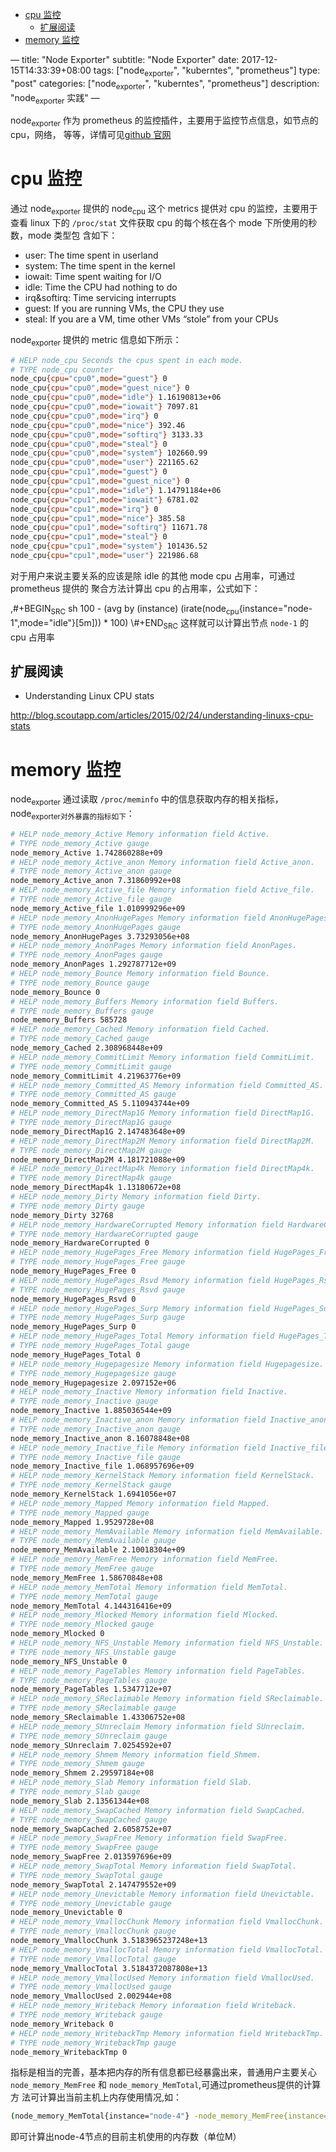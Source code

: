 - [cpu 监控](#org208b27f)
  - [扩展阅读](#org292d01b)
- [memory 监控](#org19f93d7)

&#x2014; title: "Node Exporter" subtitle: "Node Exporter" date: 2017-12-15T14:33:39+08:00 tags: ["node<sub>exporter</sub>", "kuberntes", "prometheus"] type: "post" categories: ["node<sub>exporter</sub>", "kuberntes", "prometheus"] description: "node<sub>exporter</sub> 实践" &#x2014;

node<sub>exporter</sub> 作为 prometheus 的监控插件，主要用于监控节点信息，如节点的 cpu，网络， 等等，详情可见[github 官网](https://github.com/prometheus/node_exporter)


<a id="org208b27f"></a>

# cpu 监控

通过 node<sub>exporter</sub> 提供的 node<sub>cpu</sub> 这个 metrics 提供对 cpu 的监控，主要用于查看 linux 下的 `/proc/stat` 文件获取 cpu 的每个核在各个 mode 下所使用的秒数，mode 类型包 含如下：

-   user: The time spent in userland
-   system: The time spent in the kernel
-   iowait: Time spent waiting for I/O
-   idle: Time the CPU had nothing to do
-   irq&softirq: Time servicing interrupts
-   guest: If you are running VMs, the CPU they use
-   steal: If you are a VM, time other VMs “stole” from your CPUs

node<sub>exporter</sub> 提供的 metric 信息如下所示：

```sh
# HELP node_cpu Seconds the cpus spent in each mode.
# TYPE node_cpu counter
node_cpu{cpu="cpu0",mode="guest"} 0
node_cpu{cpu="cpu0",mode="guest_nice"} 0
node_cpu{cpu="cpu0",mode="idle"} 1.16190813e+06
node_cpu{cpu="cpu0",mode="iowait"} 7097.81
node_cpu{cpu="cpu0",mode="irq"} 0
node_cpu{cpu="cpu0",mode="nice"} 392.46
node_cpu{cpu="cpu0",mode="softirq"} 3133.33
node_cpu{cpu="cpu0",mode="steal"} 0
node_cpu{cpu="cpu0",mode="system"} 102660.99
node_cpu{cpu="cpu0",mode="user"} 221165.62
node_cpu{cpu="cpu1",mode="guest"} 0
node_cpu{cpu="cpu1",mode="guest_nice"} 0
node_cpu{cpu="cpu1",mode="idle"} 1.14791184e+06
node_cpu{cpu="cpu1",mode="iowait"} 6781.02
node_cpu{cpu="cpu1",mode="irq"} 0
node_cpu{cpu="cpu1",mode="nice"} 385.58
node_cpu{cpu="cpu1",mode="softirq"} 11671.78
node_cpu{cpu="cpu1",mode="steal"} 0
node_cpu{cpu="cpu1",mode="system"} 101436.52
node_cpu{cpu="cpu1",mode="user"} 221986.68
```

对于用户来说主要关系的应该是除 idle 的其他 mode cpu 占用率，可通过 prometheus 提供的 聚合方法计算出 cpu 的占用率，公式如下：

,#+BEGIN<sub>SRC</sub> sh 100 - (avg by (instance) (irate(node<sub>cpu</sub>{instance="node-1",mode="idle"}[5m])) \* 100) \\#+END<sub>SRC</sub> 这样就可以计算出节点 `node-1` 的 cpu 占用率


<a id="org292d01b"></a>

## 扩展阅读

-   Understanding Linux CPU stats

<http://blog.scoutapp.com/articles/2015/02/24/understanding-linuxs-cpu-stats>


<a id="org19f93d7"></a>

# memory 监控

node<sub>exporter</sub> 通过读取 `/proc/meminfo` 中的信息获取内存的相关指标， node<sub>exporter对外暴露的指标如下</sub>：

```sh
# HELP node_memory_Active Memory information field Active.
# TYPE node_memory_Active gauge
node_memory_Active 1.742860288e+09
# HELP node_memory_Active_anon Memory information field Active_anon.
# TYPE node_memory_Active_anon gauge
node_memory_Active_anon 7.31860992e+08
# HELP node_memory_Active_file Memory information field Active_file.
# TYPE node_memory_Active_file gauge
node_memory_Active_file 1.010999296e+09
# HELP node_memory_AnonHugePages Memory information field AnonHugePages.
# TYPE node_memory_AnonHugePages gauge
node_memory_AnonHugePages 3.73293056e+08
# HELP node_memory_AnonPages Memory information field AnonPages.
# TYPE node_memory_AnonPages gauge
node_memory_AnonPages 1.292787712e+09
# HELP node_memory_Bounce Memory information field Bounce.
# TYPE node_memory_Bounce gauge
node_memory_Bounce 0
# HELP node_memory_Buffers Memory information field Buffers.
# TYPE node_memory_Buffers gauge
node_memory_Buffers 585728
# HELP node_memory_Cached Memory information field Cached.
# TYPE node_memory_Cached gauge
node_memory_Cached 2.308968448e+09
# HELP node_memory_CommitLimit Memory information field CommitLimit.
# TYPE node_memory_CommitLimit gauge
node_memory_CommitLimit 4.21963776e+09
# HELP node_memory_Committed_AS Memory information field Committed_AS.
# TYPE node_memory_Committed_AS gauge
node_memory_Committed_AS 5.110943744e+09
# HELP node_memory_DirectMap1G Memory information field DirectMap1G.
# TYPE node_memory_DirectMap1G gauge
node_memory_DirectMap1G 2.147483648e+09
# HELP node_memory_DirectMap2M Memory information field DirectMap2M.
# TYPE node_memory_DirectMap2M gauge
node_memory_DirectMap2M 4.181721088e+09
# HELP node_memory_DirectMap4k Memory information field DirectMap4k.
# TYPE node_memory_DirectMap4k gauge
node_memory_DirectMap4k 1.13180672e+08
# HELP node_memory_Dirty Memory information field Dirty.
# TYPE node_memory_Dirty gauge
node_memory_Dirty 32768
# HELP node_memory_HardwareCorrupted Memory information field HardwareCorrupted.
# TYPE node_memory_HardwareCorrupted gauge
node_memory_HardwareCorrupted 0
# HELP node_memory_HugePages_Free Memory information field HugePages_Free.
# TYPE node_memory_HugePages_Free gauge
node_memory_HugePages_Free 0
# HELP node_memory_HugePages_Rsvd Memory information field HugePages_Rsvd.
# TYPE node_memory_HugePages_Rsvd gauge
node_memory_HugePages_Rsvd 0
# HELP node_memory_HugePages_Surp Memory information field HugePages_Surp.
# TYPE node_memory_HugePages_Surp gauge
node_memory_HugePages_Surp 0
# HELP node_memory_HugePages_Total Memory information field HugePages_Total.
# TYPE node_memory_HugePages_Total gauge
node_memory_HugePages_Total 0
# HELP node_memory_Hugepagesize Memory information field Hugepagesize.
# TYPE node_memory_Hugepagesize gauge
node_memory_Hugepagesize 2.097152e+06
# HELP node_memory_Inactive Memory information field Inactive.
# TYPE node_memory_Inactive gauge
node_memory_Inactive 1.885036544e+09
# HELP node_memory_Inactive_anon Memory information field Inactive_anon.
# TYPE node_memory_Inactive_anon gauge
node_memory_Inactive_anon 8.16078848e+08
# HELP node_memory_Inactive_file Memory information field Inactive_file.
# TYPE node_memory_Inactive_file gauge
node_memory_Inactive_file 1.068957696e+09
# HELP node_memory_KernelStack Memory information field KernelStack.
# TYPE node_memory_KernelStack gauge
node_memory_KernelStack 1.6941056e+07
# HELP node_memory_Mapped Memory information field Mapped.
# TYPE node_memory_Mapped gauge
node_memory_Mapped 1.9529728e+08
# HELP node_memory_MemAvailable Memory information field MemAvailable.
# TYPE node_memory_MemAvailable gauge
node_memory_MemAvailable 2.10018304e+09
# HELP node_memory_MemFree Memory information field MemFree.
# TYPE node_memory_MemFree gauge
node_memory_MemFree 1.58670848e+08
# HELP node_memory_MemTotal Memory information field MemTotal.
# TYPE node_memory_MemTotal gauge
node_memory_MemTotal 4.144316416e+09
# HELP node_memory_Mlocked Memory information field Mlocked.
# TYPE node_memory_Mlocked gauge
node_memory_Mlocked 0
# HELP node_memory_NFS_Unstable Memory information field NFS_Unstable.
# TYPE node_memory_NFS_Unstable gauge
node_memory_NFS_Unstable 0
# HELP node_memory_PageTables Memory information field PageTables.
# TYPE node_memory_PageTables gauge
node_memory_PageTables 1.5347712e+07
# HELP node_memory_SReclaimable Memory information field SReclaimable.
# TYPE node_memory_SReclaimable gauge
node_memory_SReclaimable 1.43306752e+08
# HELP node_memory_SUnreclaim Memory information field SUnreclaim.
# TYPE node_memory_SUnreclaim gauge
node_memory_SUnreclaim 7.0254592e+07
# HELP node_memory_Shmem Memory information field Shmem.
# TYPE node_memory_Shmem gauge
node_memory_Shmem 2.29597184e+08
# HELP node_memory_Slab Memory information field Slab.
# TYPE node_memory_Slab gauge
node_memory_Slab 2.13561344e+08
# HELP node_memory_SwapCached Memory information field SwapCached.
# TYPE node_memory_SwapCached gauge
node_memory_SwapCached 2.6058752e+07
# HELP node_memory_SwapFree Memory information field SwapFree.
# TYPE node_memory_SwapFree gauge
node_memory_SwapFree 2.013597696e+09
# HELP node_memory_SwapTotal Memory information field SwapTotal.
# TYPE node_memory_SwapTotal gauge
node_memory_SwapTotal 2.147479552e+09
# HELP node_memory_Unevictable Memory information field Unevictable.
# TYPE node_memory_Unevictable gauge
node_memory_Unevictable 0
# HELP node_memory_VmallocChunk Memory information field VmallocChunk.
# TYPE node_memory_VmallocChunk gauge
node_memory_VmallocChunk 3.5183965237248e+13
# HELP node_memory_VmallocTotal Memory information field VmallocTotal.
# TYPE node_memory_VmallocTotal gauge
node_memory_VmallocTotal 3.5184372087808e+13
# HELP node_memory_VmallocUsed Memory information field VmallocUsed.
# TYPE node_memory_VmallocUsed gauge
node_memory_VmallocUsed 2.002944e+08
# HELP node_memory_Writeback Memory information field Writeback.
# TYPE node_memory_Writeback gauge
node_memory_Writeback 0
# HELP node_memory_WritebackTmp Memory information field WritebackTmp.
# TYPE node_memory_WritebackTmp gauge
node_memory_WritebackTmp 0
```

指标是相当的完善，基本把内存的所有信息都已经暴露出来，普通用户主要关心 `node_memory_MemFree` 和 `node_memory_MemTotal`,可通过prometheus提供的计算方 法可计算出当前主机上内存使用情况,如：

```sh
(node_memory_MemTotal{instance="node-4"} -node_memory_MemFree{instance="node-4"})/1024/1024
```

即可计算出node-4节点的目前主机使用的内存数（单位M）

